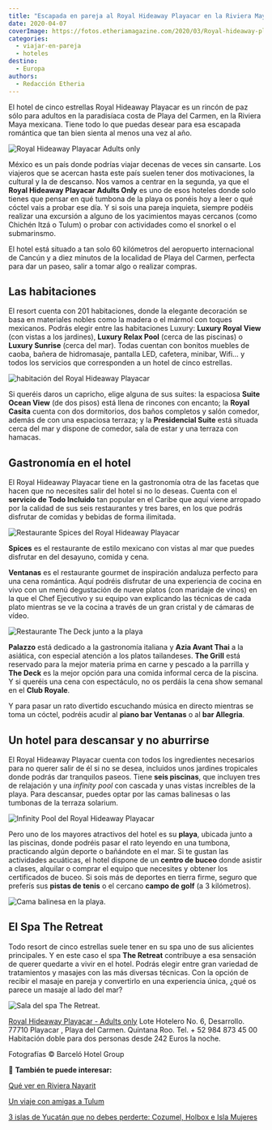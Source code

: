 ```yaml
---
title: "Escapada en pareja al Royal Hideaway Playacar en la Riviera Maya mexicana"
date: 2020-04-07
coverImage: https://fotos.etheriamagazine.com/2020/03/Royal-hideaway-playacar-piscina-infinita.jpg
categories: 
  - viajar-en-pareja
  - hoteles
destino: 
  - Europa
authors: 
  - Redacción Etheria
---
```


El hotel de cinco estrellas Royal Hideaway Playacar es un rincón de paz sólo para 
adultos en la paradisíaca costa de Playa del Carmen, en la Riviera Maya mexicana. Tiene 
todo lo que puedas desear para esa escapada romántica que tan bien sienta al menos una 
vez al año. 

![Royal Hideaway Playacar Adults only](https://fotos.etheriamagazine.com/2020/03/Royal-hideaway-playacar-vista-general.jpg "Vista del Royal Hideaway Playacar Adults only.")

México es un país donde podrías viajar decenas de veces sin cansarte. Los viajeros que 
se acercan hasta este país suelen tener dos motivaciones, la cultural y la de descanso. 
Nos vamos a centrar en la segunda, ya que el **Royal Hideaway Playacar Adults Only** es 
uno de esos hoteles donde solo tienes que pensar en qué tumbona de la playa os ponéis 
hoy a leer o qué cóctel vais a probar ese día. Y si sois una pareja inquieta, siempre 
podéis realizar una excursión a alguno de los yacimientos mayas cercanos (como Chichén 
Itzá o Tulum) o probar con actividades como el snorkel o el submarinsmo. 

El hotel está situado a tan solo 60 kilómetros del aeropuerto internacional de Cancún y 
a diez minutos de la localidad de Playa del Carmen, perfecta para dar un paseo, salir a 
tomar algo o realizar compras. 

## Las habitaciones

El resort cuenta con 201 habitaciones, donde la elegante decoración se basa en 
materiales nobles como la madera o el mármol con toques mexicanos. Podrás elegir entre 
las habitaciones Luxury: **Luxury Royal View** (con vistas a los jardines), **Luxury 
Relax Pool** (cerca de las piscinas) o **Luxury Sunrise** (cerca del mar). Todas cuentan 
con bonitos muebles de caoba, bañera de hidromasaje, pantalla LED, cafetera, minibar, 
Wifi… y todos los servicios que corresponden a un hotel de cinco estrellas. 

![habitación del Royal Hideaway Playacar](https://fotos.etheriamagazine.com/2020/03/Royal-hideaway-playacar-habitacion.jpg "Habitación Luxury.")

Si queréis daros un capricho, elige alguna de sus suites: la espaciosa **Suite Ocean 
View** (de dos pisos) está llena de rincones con encanto; la **Royal Casita** cuenta con 
dos dormitorios, dos baños completos y salón comedor, además de con una espaciosa 
terraza; y la **Presidencial Suite** está situada cerca del mar y dispone de comedor, 
sala de estar y una terraza con hamacas. 

## Gastronomía en el hotel

El Royal Hideaway Playacar tiene en la gastronomía otra de las facetas que hacen que no 
necesites salir del hotel si no lo deseas. Cuenta con el **servicio de Todo Incluido** 
tan popular en el Caribe que aquí viene arropado por la calidad de sus seis restaurantes 
y tres bares, en los que podrás disfrutar de comidas y bebidas de forma ilimitada. 

![Restaurante Spices del Royal Hideaway Playacar](https://fotos.etheriamagazine.com/2020/03/Royal-hideaway-playacar-gastronomia.jpg "Restaurante Spices.")

**Spices** es el restaurante de estilo mexicano con vistas al mar que puedes disfrutar 
en del desayuno, comida y cena. 

**Ventanas** es el restaurante gourmet de inspiración andaluza perfecto para una cena 
romántica. Aquí podréis disfrutar de una experiencia de cocina en vivo con un menú 
degustación de nueve platos (con maridaje de vinos) en la que el Chef Ejecutivo y su 
equipo van explicando las técnicas de cada plato mientras se ve la cocina a través de un 
gran cristal y de cámaras de vídeo. 

![Restaurante The Deck junto a la playa](https://fotos.etheriamagazine.com/2020/03/Royal-hideaway-playacar-restaurante-playa.jpg "Restaurante The Deck.")

**Palazzo** está dedicado a la gastronomía italiana y **Azia Avant Thai** a la asiática, 
con especial atención a los platos tailandeses. **The Grill** está reservado para la 
mejor materia prima en carne y pescado a la parrilla y **The Deck** es la mejor opción 
para una comida informal cerca de la piscina. Y si queréis una cena con espectáculo, no 
os perdáis la cena show semanal en el **Club Royale**. 

Y para pasar un rato divertido escuchando música en directo mientras se toma un cóctel, 
podréis acudir al **piano bar Ventanas** o al **bar Allegria**. 

## Un hotel para descansar y no aburrirse

El Royal Hideaway Playacar cuenta con todos los ingredientes necesarios para no querer 
salir de él si no se desea, incluidos unos jardines tropicales donde podrás dar 
tranquilos paseos. Tiene **seis piscinas**, que incluyen tres de relajación y una 
_infinity pool_ con cascada y unas vistas increíbles de la playa. Para descansar, puedes 
optar por las camas balinesas o las tumbonas de la terraza solarium. 

![Infinity Pool del Royal Hideaway Playacar](https://fotos.etheriamagazine.com/2020/03/Royal-hideaway-playacar-piscina-infinita.jpg "'Infinity pool' frente a la playa.")

Pero uno de los mayores atractivos del hotel es su **playa**, ubicada junto a las 
piscinas, donde podréis pasar el rato leyendo en una tumbona, practicando algún deporte 
o bañándote en el mar. Si te gustan las actividades acuáticas, el hotel dispone de un 
**centro de buceo** donde asistir a clases, alquilar o comprar el equipo que necesites y 
obtener los certificados de buceo. Si sois más de deportes en tierra firme, seguro que 
preferís sus **pistas de tenis** o el cercano **campo de golf** (a 3 kilómetros). 

![Cama balinesa en la playa.](https://fotos.etheriamagazine.com/2020/03/Resort-hideaway-playacar-playa.jpg "Cama balinesa en la playa.")

## El Spa The Retreat

Todo resort de cinco estrellas suele tener en su spa uno de sus alicientes principales. 
Y en este caso el spa **The Retreat** contribuye a esa sensación de querer quedarte a 
vivir en el hotel. Podrás elegir entre gran variedad de tratamientos y masajes con las 
más diversas técnicas. Con la opción de recibir el masaje en pareja y convertirlo en una 
experiencia única, ¿qué os parece un masaje al lado del mar? 

![Sala del spa The Retreat.](https://fotos.etheriamagazine.com/2020/03/Royal-hideaway-playacar-spa.jpg "Sala del spa The Retreat.")

[Royal Hideaway Playacar - Adults 
only](https://www.barcelo.com/es/royal-hideaway/hoteles/mexico/riviera-maya/royal-hideaway-playacar/#servicios) 
Lote Hotelero No. 6, Desarrollo. 77710 Playacar , Playa del Carmen. Quintana Roo. Tel. + 
52 984 873 45 00 Habitación doble para dos personas desde 242 Euros la noche. 

Fotografías © Barceló Hotel Group 

📌 **También te puede interesar:** 

[Qué ver en Riviera 
Nayarit](http://etheriamagazine.com/2020/02/21/viaje-con-amigas-mexico-que-ver-en-riviera-nayarit/) 

[Un viaje con amigas a 
Tulum](http://etheriamagazine.com/2019/06/19/viaje-con-amigas-que-ver-tulum-mexico/) 

[3 islas de Yucatán que no debes perderte: Cozumel, Holbox e Isla 
Mujeres](http://etheriamagazine.com/2018/12/25/que-ver-en-las-islas-de-yucatan-mexico/)

